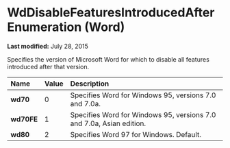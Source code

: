 
# WdDisableFeaturesIntroducedAfter Enumeration (Word)

 **Last modified:** July 28, 2015

Specifies the version of Microsoft Word for which to disable all features introduced after that version. 


|**Name**|**Value**|**Description**|
|:-----|:-----|:-----|
| **wd70**|0|Specifies Word for Windows 95, versions 7.0 and 7.0a.|
| **wd70FE**|1|Specifies Word for Windows 95, versions 7.0 and 7.0a, Asian edition.|
| **wd80**|2|Specifies Word 97 for Windows. Default.|

